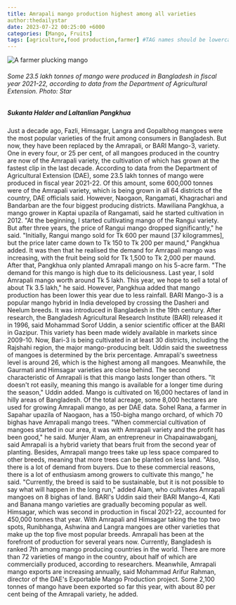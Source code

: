 ```yaml
---
title: Amrapali mango production highest among all varieties
author:thedailystar
date: 2023-07-22 00:25:00 +6000
categories: [Mango, Fruits]
tags: [agriculture,food production,farmer] #TAG names should be lowercase
---
```

![A farmer plucking mango](https://tds-images.thedailystar.net/sites/default/files/styles/big_202/public/images/2023/07/21/amrapuli.jpg)
###### Some 23.5 lakh tonnes of mango were produced in Bangladesh in fiscal year 2021-22, according to data from the Department of Agricultural Extension. Photo: Star
##### Sukanta Halder and Laltanlian Pangkhua
Just a decade ago, Fazli, Himsagar, Langra and Gopalbhog mangoes were the most popular varieties of the fruit among consumers in Bangladesh.
But now, they have been replaced by the Amrapali, or BARI Mango-3, variety.
One in every four, or 25 per cent, of all mangoes produced in the country are now of the Amrapali variety, the cultivation of which has grown at the fastest clip in the last decade.
According to data from the Department of Agricultural Extension (DAE), some 23.5 lakh tonnes of mango were produced in fiscal year 2021-22.
Of this amount, some 600,000 tonnes were of the Amrapali variety, which is being grown in all 64 districts of the country, DAE officials said.
However, Naogaon, Rangamati, Khagrachari and Bandarban are the four biggest producing districts.
Mawiliana Pangkhua, a mango grower in Kaptai upazila of Rangamati, said he started cultivation in 2012.
"At the beginning, I started cultivating mango of the Rangui variety. But after three years, the price of Rangui mango dropped significantly," he said.
"Initially, Rangui mango sold for Tk 600 per maund [37 kilogrammes], but the price later came down to Tk 150 to Tk 200 per maund," Pangkhua added.
It was then that he realised the demand for Amrapali mango was increasing, with the fruit being sold for Tk 1,500 to Tk 2,000 per maund.
After that, Pangkhua only planted Amrapali mango on his 5-acre farm.
"The demand for this mango is high due to its deliciousness. Last year, I sold Amrapali mango worth around Tk 5 lakh. This year, we hope to sell a total of about Tk 3.5 lakh," he said.
However, Pangkhua added that mango production has been lower this year due to less rainfall.
BARI Mango-3 is a popular mango hybrid in India developed by crossing the Dasheri and Neelum breeds.
It was introduced in Bangladesh in the 19th century. After research, the Bangladesh Agricultural Research Institute (BARI) released it in 1996, said Mohammad Sorof Uddin, a senior scientific officer at the BARI in Gazipur.
This variety has been made widely available in markets since 2009-10. Now, Bari-3 is being cultivated in at least 30 districts, including the Rajshahi region, the major mango-producing belt.
Uddin said the sweetness of mangoes is determined by the brix percentage. Amrapali's sweetness level is around 26, which is the highest among all mangoes.
Meanwhile, the Gaurmati and Himsagar varieties are close behind.
The second characteristic of Amrapali is that this mango lasts longer than others.
"It doesn't rot easily, meaning this mango is available for a longer time during the season," Uddin added.
Mango is cultivated on 16,000 hectares of land in hilly areas of Bangladesh. Of the total acreage, some 8,000 hectares are used for growing Amrapali mango, as per DAE data.
Sohel Rana, a farmer in Sapahar upazila of Naogaon, has a 150-bigha mango orchard, of which 70 bighas have Amrapali mango trees.
"When commercial cultivation of mangoes started in our area, it was with Amrapali variety and the profit has been good," he said.
Munjer Alam, an entrepreneur in Chapainawabganj, said Amrapali is a hybrid variety that bears fruit from the second year of planting.
Besides, Amrapali mango trees take up less space compared to other breeds, meaning that more trees can be planted on less land.
"Also, there is a lot of demand from buyers. Due to these commercial reasons, there is a lot of enthusiasm among growers to cultivate this mango," he said.
"Currently, the breed is said to be sustainable, but it is not possible to say what will happen in the long run," added Alam, who cultivates Amrapali mangoes on 8 bighas of land.
BARI's Uddin said their BARI Mango-4, Kati and Banana mango varieties are gradually becoming popular as well.
Himsagar, which was second in production in fiscal 2021-22, accounted for 450,000 tonnes that year.
With Amrapali and Himsagar taking the top two spots, Runibhanga, Ashwina and Langra mangoes are other varieties that make up the top five most popular breeds.
Amrapali has been at the forefront of production for several years now.
Currently, Bangladesh is ranked 7th among mango producing countries in the world.
There are more than 72 varieties of mango in the country, about half of which are commercially produced, according to researchers.
Meanwhile, Amrapali mango exports are increasing annually, said Mohammad Arifur Rahman, director of the DAE's Exportable Mango Production project.
Some 2,100 tonnes of mango have been exported so far this year, with about 80 per cent being of the Amrapali variety, he added.
